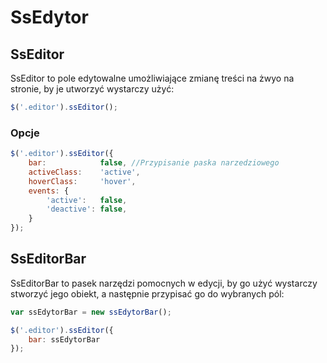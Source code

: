 # SsEdytor #

## SsEditor ##

SsEditor to pole edytowalne umożliwiające zmianę treści na żwyo na stronie, by je utworzyć wystarczy użyć:

```js
$('.editor').ssEditor();
```

### Opcje ###
```js
$('.editor').ssEditor({
	bar: 			false, //Przypisanie paska narzedziowego
	activeClass: 	'active',
	hoverClass: 	'hover',
	events: {
		'active': 	false,
		'deactive': false,
	}
});
```

## SsEditorBar ##

SsEditorBar to pasek narzędzi pomocnych w edycji, by go użyć wystarczy stworzyć jego obiekt, a następnie przypisać go do wybranych pól:

```js
var ssEdytorBar = new ssEdytorBar();

$('.editor').ssEditor({
	bar: ssEdytorBar
});
```